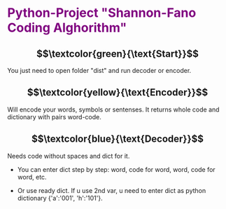 ﻿
# <span style="color: purple">Python-Project "Shannon-Fano Coding Alghorithm" </span>

## $$\textcolor{green}{\text{Start}}$$
You just need to  open folder "dist" and run decoder or encoder.

## $$\textcolor{yellow}{\text{Encoder}}$$
Will encode your words, symbols or sentenses. It returns whole code and dictionary with pairs word-code.

##  $$\textcolor{blue}{\text{Decoder}}$$
Needs code without spaces and dict for it. <p>
+ You can enter dict step by step: word, code for word, word, code for word, etc. <p>
+ Or use ready dict. If u use 2nd var, u need to enter dict as python dictionary {'a':'001', 'h':'101'}.
